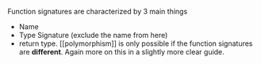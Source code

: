 Function signatures are characterized by 3 main things
- Name
- Type Signature (exclude the name from here)
- return type.
[[polymorphism]] is only possible if the function signatures are **different**. Again more on this in a slightly more clear guide.

